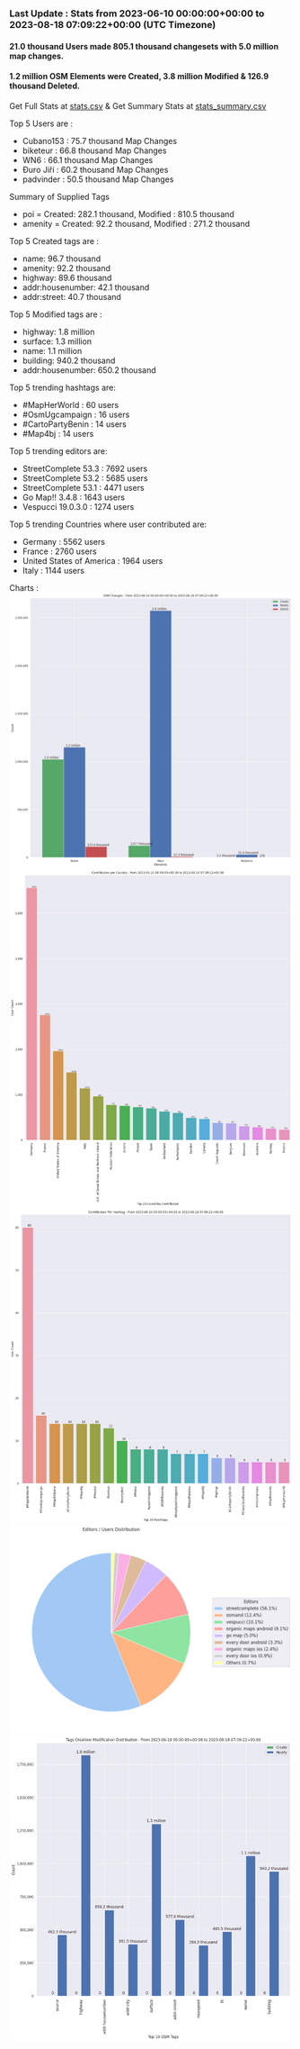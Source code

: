 ### Last Update : Stats from 2023-06-10 00:00:00+00:00 to 2023-08-18 07:09:22+00:00 (UTC Timezone)

#### 21.0 thousand Users made 805.1 thousand changesets with 5.0 million map changes.
#### 1.2 million OSM Elements were Created, 3.8 million Modified & 126.9 thousand Deleted.
Get Full Stats at [stats.csv](/stats/fieldmappers/Daily/stats.csv)
 & Get Summary Stats at [stats_summary.csv](/stats/fieldmappers/Daily/stats_summary.csv)

Top 5 Users are : 
- Cubano153 : 75.7 thousand Map Changes
- biketeur : 66.8 thousand Map Changes
- WN6 : 66.1 thousand Map Changes
- Đuro Jiří : 60.2 thousand Map Changes
- padvinder : 50.5 thousand Map Changes

Summary of Supplied Tags
- poi = Created: 282.1 thousand, Modified : 810.5 thousand
- amenity = Created: 92.2 thousand, Modified : 271.2 thousand


Top 5 Created tags are :
- name: 96.7 thousand
- amenity: 92.2 thousand
- highway: 89.6 thousand
- addr:housenumber: 42.1 thousand
- addr:street: 40.7 thousand


Top 5 Modified tags are :
- highway: 1.8 million
- surface: 1.3 million
- name: 1.1 million
- building: 940.2 thousand
- addr:housenumber: 650.2 thousand


Top 5 trending hashtags are:
- #MapHerWorld : 60 users
- #OsmUgcampaign : 16 users
- #CartoPartyBenin : 14 users
- #Map4bj : 14 users


Top 5 trending editors are:
- StreetComplete 53.3 : 7692 users
- StreetComplete 53.2 : 5685 users
- StreetComplete 53.1 : 4471 users
- Go Map!! 3.4.8 : 1643 users
- Vespucci 19.0.3.0 : 1274 users


Top 5 trending Countries where user contributed are:
- Germany : 5562 users
- France : 2760 users
- United States of America : 1964 users
- Italy : 1144 users


 Charts : 
![Alt text](./stats_osm_changes.png) 
![Alt text](./stats_users_per_country.png) 
![Alt text](./stats_users_per_hashtag.png) 
![Alt text](./stats_editors_pie_chart.png) 
![Alt text](./stats_tags.png) 
